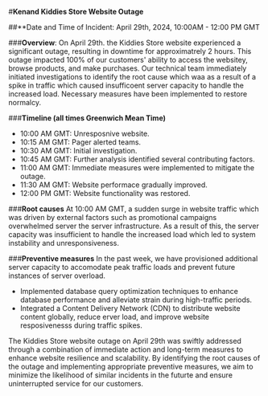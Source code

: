 #**Kenand Kiddies Store Website Outage**

##**Date and Time of Incident: April 29th, 2024, 10:00AM - 12:00 PM GMT

###**Overview**:
On April 29th. the Kiddies Store website experienced a significant outage, resulting in downtime for approximatrely 2 hours. This outage impacted 100% of our customers' ability to access the websitey, browse products, and make purchases. Our technical team immediately initiated investigations to identify the root cause which waa as a result of a spike in traffic which caused insufficoent server capacity to handle the increased load. Necessary measures have been implemented to restore normalcy.

###**Timeline (all times Greenwich Mean Time)**
* 10:00 AM GMT: Unresposnive website.
* 10:15 AM GMT: Pager alerted teams.
* 10:30 AM GMT: Initial investigation.
* 10:45 AM GMT: Further analysis identified several contributing factors.
* 11:00 AM GMT: Immediate measures were implemented to mitigate the outage.
* 11:30 AM GMT: Website performace gradually improved.
* 12:00 PM GMT: Website functionality was restored.

###**Root causes**
At 10:00 AM GMT, a sudden surge in website traffic which was driven by external factors such as promotional campaigns overwhelmed server the server infrastructure. As a result of this, the server capacity was insufficient to handle the increased load which led to system instability and unresponsiveness.

###**Preventive measures**
In the past week, we have provisioned additional server capacity to accomodate peak traffic loads and prevent future instances of server overload.
* Implemented database query optimization techniques to enhance database performance and alleviate strain during high-traffic periods.
* Integrated a Content Delivery Network (CDN) to distribute website content globally, reduce erver load, and improve website resposivenesss during traffic spikes.

The Kiddies Store website outage on April 29th was swiftly addressed through a combination of immediate action and long-term measures to enhance website resilience and scalability. By identifying the root causes of the outage and implementing appropriate preventive measures, we aim to minimize the likelihood of similar incidents in the futurte and ensure uninterrupted service for our customers.

